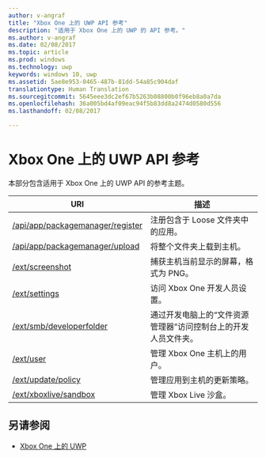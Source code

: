 ```yaml
---
author: v-angraf
title: "Xbox One 上的 UWP API 参考"
description: "适用于 Xbox One 上的 UWP 的 API 参考。"
ms.author: v-angraf
ms.date: 02/08/2017
ms.topic: article
ms.prod: windows
ms.technology: uwp
keywords: windows 10, uwp
ms.assetid: 5ae8e953-0465-487b-81dd-54a85c904daf
translationtype: Human Translation
ms.sourcegitcommit: 5645eee3dc2ef67b5263b08800b0f96eb8a0a7da
ms.openlocfilehash: 36a005bd4af09eac94f5b83dd8a2474d0580d556
ms.lasthandoff: 02/08/2017

---
```


# <a name="uwp-on-xbox-one-api-reference"></a>Xbox One 上的 UWP API 参考

本部分包含适用于 Xbox One 上的 UWP API 的参考主题。

| URI        | 描述 |
|------------|-------------|
|[/api/app/packagemanager/register](wdp-loose-folder-register-api.md)| 注册包含于 Loose 文件夹中的应用。 |
|[/api/app/packagemanager/upload](wdp-folder-upload.md)| 将整个文件夹上载到主机。 |
|[/ext/screenshot](wdp-media-capture-api.md)| 捕获主机当前显示的屏幕，格式为 PNG。 |
|[/ext/settings](wdp-xboxsettings-api.md)| 访问 Xbox One 开发人员设置。 |
|[/ext/smb/developerfolder](wdp-smb-api.md)| 通过开发电脑上的“文件资源管理器”访问控制台上的开发人员文件夹。 |
|[/ext/user](wdp-user-management.md)| 管理 Xbox One 主机上的用户。 |
|[/ext/update/policy](wdp-updatepolicy-api.md)| 管理应用到主机的更新策略。 |
|[/ext/xboxlive/sandbox](wdp-sandbox-api.md)| 管理 Xbox Live 沙盒。 |

## <a name="see-also"></a>另请参阅

- [Xbox One 上的 UWP](index.md)

